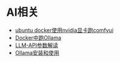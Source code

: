 # AI相关
- [ubuntu docker使用nvidia显卡跑comfyui](./docker使用nvidia显卡跑comfyui.md)
- [Docker中跑Ollama](./Docker中跑Ollama.md)
- [LLM-API参数解读](./LLM-API参数解读.md)
- [Ollama安装和使用](./ollama安装和使用.md)
